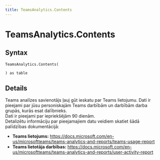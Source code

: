 ```yaml
---
title: TeamsAnalytics.Contents
---
```


# TeamsAnalytics.Contents



## Syntax

```powerquery
TeamsAnalytics.Contents(

) as table
```


## Details

Teams analīzes savienotājs ļauj gūt ieskatu par Teams lietojumu. Dati ir pieejami par jūsu personiskajām Teams darbībām un darbībām darba grupās, kurās esat dalībnieks.<br />Dati ir pieejami par iepriekšējām 90 dienām.<br />Detalizētu informāciju par pieejamajiem datu veidiem skatiet šādā palīdzības dokumentācijā: <br /><ul><li><b>Teams lietojums:</b> https://docs.microsoft.com/en-us/microsoftteams/teams-analytics-and-reports/teams-usage-report</li><li><b>Teams lietotāja darbības:</b> https://docs.microsoft.com/en-us/microsoftteams/teams-analytics-and-reports/user-activity-report</li></ul>


